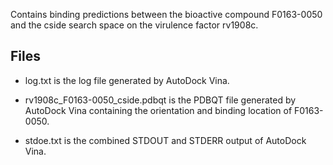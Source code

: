 Contains binding predictions between the bioactive compound F0163-0050 and the cside search space on the virulence factor rv1908c.

## Files

- log.txt is the log file generated by AutoDock Vina.

- rv1908c_F0163-0050_cside.pdbqt is the PDBQT file generated by AutoDock Vina containing the orientation and binding location of F0163-0050.

- stdoe.txt is the combined STDOUT and STDERR output of AutoDock Vina.

